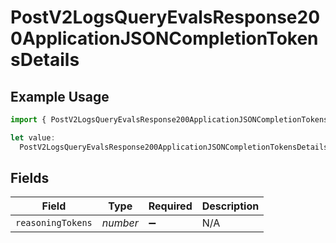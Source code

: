 # PostV2LogsQueryEvalsResponse200ApplicationJSONCompletionTokensDetails

## Example Usage

```typescript
import { PostV2LogsQueryEvalsResponse200ApplicationJSONCompletionTokensDetails } from "orq-poc-typescript-multi-env-version/models/operations";

let value:
  PostV2LogsQueryEvalsResponse200ApplicationJSONCompletionTokensDetails = {};
```

## Fields

| Field              | Type               | Required           | Description        |
| ------------------ | ------------------ | ------------------ | ------------------ |
| `reasoningTokens`  | *number*           | :heavy_minus_sign: | N/A                |